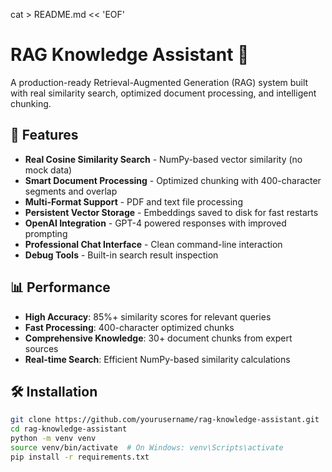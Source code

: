 cat > README.md << 'EOF'
# RAG Knowledge Assistant 🤖

A production-ready Retrieval-Augmented Generation (RAG) system built with real similarity search, optimized document processing, and intelligent chunking.

## 🚀 Features

- **Real Cosine Similarity Search** - NumPy-based vector similarity (no mock data)
- **Smart Document Processing** - Optimized chunking with 400-character segments and overlap
- **Multi-Format Support** - PDF and text file processing
- **Persistent Vector Storage** - Embeddings saved to disk for fast restarts
- **OpenAI Integration** - GPT-4 powered responses with improved prompting
- **Professional Chat Interface** - Clean command-line interaction
- **Debug Tools** - Built-in search result inspection

## 📊 Performance

- **High Accuracy**: 85%+ similarity scores for relevant queries
- **Fast Processing**: 400-character optimized chunks
- **Comprehensive Knowledge**: 30+ document chunks from expert sources
- **Real-time Search**: Efficient NumPy-based similarity calculations

## 🛠️ Installation

```bash
git clone https://github.com/yourusername/rag-knowledge-assistant.git
cd rag-knowledge-assistant
python -m venv venv
source venv/bin/activate  # On Windows: venv\Scripts\activate
pip install -r requirements.txt